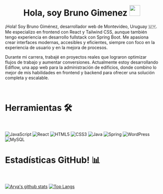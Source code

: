 <h1 align="center"><b>Hola, soy Bruno Gimenez </b><img src="https://media.giphy.com/media/hvRJCLFzcasrR4ia7z/giphy.gif" width="35"></h1>

¡Hola! Soy Bruno Giménez, desarrollador web de Montevideo, Uruguay 🇺🇾. Me especializo en frontend con React y Tailwind CSS, aunque también tengo experiencia en desarrollo fullstack con Spring Boot. Me apasiona crear interfaces modernas, accesibles y eficientes, siempre con foco en la experiencia de usuario y en la mejora de procesos.

Durante mi carrera, trabajé en proyectos reales que lograron optimizar flujos de trabajo y aumentar conversiones. Actualmente estoy desarrollando Ediflow, una app web para la administración de edificios, donde combino lo mejor de mis habilidades en frontend y backend para ofrecer una solución completa y escalable.
<br />

<Br>
<h1>Herramientas 🛠️</h1>
<Br>

![JavaScript](https://img.shields.io/badge/javascript-%23323330.svg?style=for-the-badge&logo=javascript&logoColor=%23F7DF1E)
![React](https://img.shields.io/badge/react-%2320232a.svg?style=for-the-badge&logo=react&logoColor=%2361DAFB)
![HTML5](https://img.shields.io/badge/html5-%23E34F26.svg?style=for-the-badge&logo=html5&logoColor=white)
![CSS3](https://img.shields.io/badge/css3-%231572B6.svg?style=for-the-badge&logo=css3&logoColor=white)
![Java](https://img.shields.io/badge/java-%23ED8B00.svg?style=for-the-badge&logo=openjdk&logoColor=white)
![Spring](https://img.shields.io/badge/spring-%236DB33F.svg?style=for-the-badge&logo=spring&logoColor=white)
![WordPress](https://img.shields.io/badge/WordPress-%23117AC9.svg?style=for-the-badge&logo=WordPress&logoColor=white)
![MySQL](https://img.shields.io/badge/mysql-4479A1.svg?style=for-the-badge&logo=mysql&logoColor=white)

<h1>Estadísticas GitHub! 📊</h1>
<Br>
  
[![Arya's github stats](https://github-readme-stats.vercel.app/api?username=BrunoGimenez23&show_icons=true&theme=merko)](https://github.com/Aryagm/github-readme-stats) [![Top Langs](https://github-readme-stats.vercel.app/api/top-langs/?username=BrunoGimenez23&layout=compact&theme=merko)](https://github.com/Aryagm/github-readme-stats)
